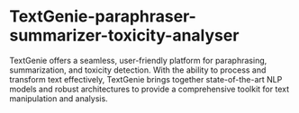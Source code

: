 # TextGenie-paraphraser-summarizer-toxicity-analyser
TextGenie offers a seamless, user-friendly  platform for paraphrasing, summarization, and toxicity detection. With the ability to process and  transform text effectively, TextGenie brings together state-of-the-art NLP models and robust architectures to provide a comprehensive toolkit for text manipulation and analysis. 
